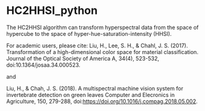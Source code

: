 # HC2HHSI_python
The HC2HHSI algorithm can transform hyperspectral data from the space of hypercube to the space of hyper-hue-saturation-intensity (HHSI).

For academic users, please cite:
Liu, H., Lee, S. H., & Chahl, J. S. (2017). Transformation of a high-dimensional color space for material classification. 
Journal of the Optical Society of America A, 34(4), 523-532, doi:10.1364/josaa.34.000523.

and 

Liu, H., & Chah, J. S. (2018). A multispectral machine vision system for 
invertebrate detection on green leaves Computer and Elecronics in Agriculture,
150, 279-288, doi:https://doi.org/10.1016/j.compag.2018.05.002.


